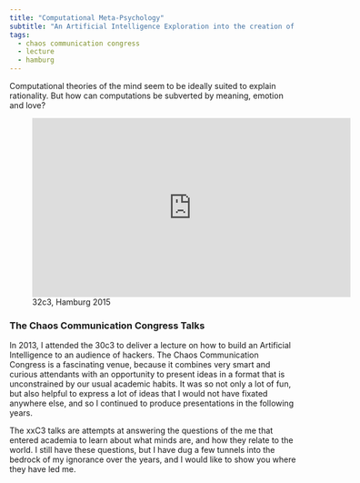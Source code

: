 ```yaml
---
title: "Computational Meta-Psychology"
subtitle: "An Artificial Intelligence Exploration into the creation of meaning."
tags: 
  - chaos communication congress
  - lecture
  - hamburg
---
```


Computational theories of the mind seem to be ideally suited to explain rationality. 
But how can computations be subverted by meaning, emotion and love?

<figure>
    <iframe width="560" height="315" src="http://www.youtube.com/embed/WRdJCFEqFTU" frameborder="0" caption="test"> </iframe>
    <figcaption>32c3, Hamburg 2015</figcaption>
</figure>

### The Chaos Communication Congress Talks

In 2013, I attended the 30c3 to deliver a lecture on how to build an Artificial Intelligence to an audience of hackers. 
The Chaos Communication Congress is a fascinating venue, because it combines very smart and curious attendants with an
opportunity to present ideas in a format that is unconstrained by our usual academic habits. 
It was so not only a lot of fun, but also helpful to express a lot of ideas that I would not have fixated anywhere else,
and so I continued to produce presentations in the following years.

The xxC3 talks are attempts at answering the questions of the me that entered academia to learn about what minds are, 
and how they relate to the world. I still have these questions, but I have dug a few tunnels into the bedrock of my
ignorance over the years, and I would like to show you where they have led me.
